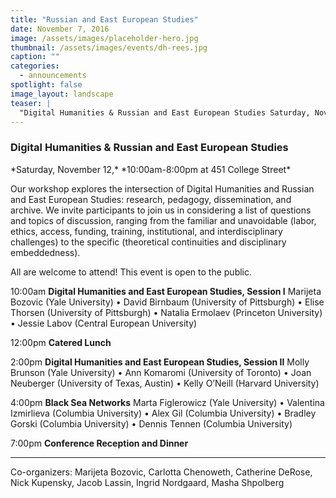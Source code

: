```yaml
---
title: "Russian and East European Studies"
date: November 7, 2016
image: /assets/images/placeholder-hero.jpg
thumbnail: /assets/images/events/dh-rees.jpg
caption: ""
categories: 
  - announcements
spotlight: false 
image_layout: landscape
teaser: |
  "Digital Humanities & Russian and East European Studies Saturday, November 12, 10:00am-8:00pm at 451 College Street Our workshop explores the intersection of Digital Humanities and Russian and..."
---
```


<h3>Digital Humanities &amp; Russian and East European Studies</h3>
*Saturday, November 12,*
*10:00am-8:00pm at 451 College Street*

Our workshop explores the intersection of Digital Humanities and Russian and East European Studies: research, pedagogy, dissemination, and archive. We invite participants to join us in considering a list of questions and topics of discussion, ranging from the familiar and unavoidable (labor, ethics, access, funding, training, institutional, and interdisciplinary challenges) to the specific (theoretical continuities and disciplinary embeddedness).

All are welcome to attend! This event is open to the public.

10:00am
**Digital Humanities and East European Studies, Session I**
Marijeta Bozovic (Yale University) • David Birnbaum (University of Pittsburgh) • Elise Thorsen (University of Pittsburgh) • Natalia Ermolaev (Princeton University) • Jessie Labov (Central European University)
   
12:00pm
**Catered Lunch**

2:00pm
**Digital Humanities and East European Studies, Session II**
Molly Brunson (Yale University) • Ann Komaromi (University of Toronto) •
Joan Neuberger (University of Texas, Austin) • Kelly O’Neill (Harvard University)
   
4:00pm
**Black Sea Networks**
Marta Figlerowicz (Yale University) • Valentina Izmirlieva (Columbia University)
• Alex Gil (Columbia University) • Bradley Gorski (Columbia University) • Dennis Tennen (Columbia University)
   
7:00pm
**Conference Reception and Dinner**

---

Co-organizers: Marijeta Bozovic, Carlotta Chenoweth, Catherine DeRose, Nick Kupensky, Jacob Lassin, Ingrid Nordgaard, Masha Shpolberg